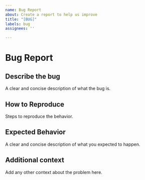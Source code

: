 ```yaml
---
name: Bug Report
about: Create a report to help us improve
title: "[BUG]"
labels: bug
assignees: ''

---
```


# Bug Report

## Describe the bug

A clear and concise description of what the bug is.

## How to Reproduce

Steps to reproduce the behavior.

## Expected Behavior

A clear and concise description of what you expected to happen.

## Additional context

Add any other context about the problem here.
